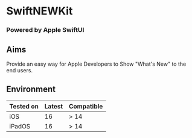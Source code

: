 # SwiftNEWKit
### Powered by Apple SwiftUI

## Aims
Provide an easy way for Apple Developers to Show "What's New" to the end users.

## Environment

Tested on | Latest | Compatible
--------- | ------ | ----------
iOS       | 16     | > 14
iPadOS    | 16     | > 14

